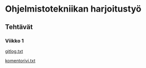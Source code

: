 # Ohjelmistotekniikan harjoitustyö

## Tehtävät
### Viikko 1
[gitlog.txt](https://github.com/karppienkingi/ot-harjoitustyo/blob/master/laskarit/viikko1/gitlog.txt)

[komentorivi.txt](https://github.com/karppienkingi/ot-harjoitustyo/blob/master/laskarit/viikko1/komentorivi.txt)
